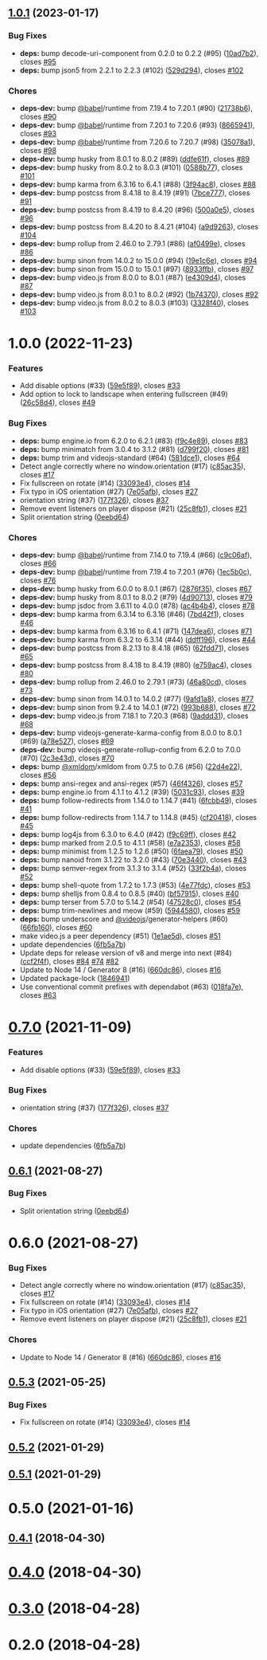<a name="1.0.1"></a>
## [1.0.1](https://github.com/mister-ben/videojs-mobile-ui/compare/v1.0.0...v1.0.1) (2023-01-17)

### Bug Fixes

* **deps:** bump decode-uri-component from 0.2.0 to 0.2.2 (#95) ([10ad7b2](https://github.com/mister-ben/videojs-mobile-ui/commit/10ad7b2)), closes [#95](https://github.com/mister-ben/videojs-mobile-ui/issues/95)
* **deps:** bump json5 from 2.2.1 to 2.2.3 (#102) ([529d294](https://github.com/mister-ben/videojs-mobile-ui/commit/529d294)), closes [#102](https://github.com/mister-ben/videojs-mobile-ui/issues/102)

### Chores

* **deps-dev:** bump [@babel](https://github.com/babel)/runtime from 7.19.4 to 7.20.1 (#90) ([21738b6](https://github.com/mister-ben/videojs-mobile-ui/commit/21738b6)), closes [#90](https://github.com/mister-ben/videojs-mobile-ui/issues/90)
* **deps-dev:** bump [@babel](https://github.com/babel)/runtime from 7.20.1 to 7.20.6 (#93) ([8665941](https://github.com/mister-ben/videojs-mobile-ui/commit/8665941)), closes [#93](https://github.com/mister-ben/videojs-mobile-ui/issues/93)
* **deps-dev:** bump [@babel](https://github.com/babel)/runtime from 7.20.6 to 7.20.7 (#98) ([35078a1](https://github.com/mister-ben/videojs-mobile-ui/commit/35078a1)), closes [#98](https://github.com/mister-ben/videojs-mobile-ui/issues/98)
* **deps-dev:** bump husky from 8.0.1 to 8.0.2 (#89) ([ddfe61f](https://github.com/mister-ben/videojs-mobile-ui/commit/ddfe61f)), closes [#89](https://github.com/mister-ben/videojs-mobile-ui/issues/89)
* **deps-dev:** bump husky from 8.0.2 to 8.0.3 (#101) ([0588b77](https://github.com/mister-ben/videojs-mobile-ui/commit/0588b77)), closes [#101](https://github.com/mister-ben/videojs-mobile-ui/issues/101)
* **deps-dev:** bump karma from 6.3.16 to 6.4.1 (#88) ([3f94ac8](https://github.com/mister-ben/videojs-mobile-ui/commit/3f94ac8)), closes [#88](https://github.com/mister-ben/videojs-mobile-ui/issues/88)
* **deps-dev:** bump postcss from 8.4.18 to 8.4.19 (#91) ([7bce777](https://github.com/mister-ben/videojs-mobile-ui/commit/7bce777)), closes [#91](https://github.com/mister-ben/videojs-mobile-ui/issues/91)
* **deps-dev:** bump postcss from 8.4.19 to 8.4.20 (#96) ([500a0e5](https://github.com/mister-ben/videojs-mobile-ui/commit/500a0e5)), closes [#96](https://github.com/mister-ben/videojs-mobile-ui/issues/96)
* **deps-dev:** bump postcss from 8.4.20 to 8.4.21 (#104) ([a9d9263](https://github.com/mister-ben/videojs-mobile-ui/commit/a9d9263)), closes [#104](https://github.com/mister-ben/videojs-mobile-ui/issues/104)
* **deps-dev:** bump rollup from 2.46.0 to 2.79.1 (#86) ([af0499e](https://github.com/mister-ben/videojs-mobile-ui/commit/af0499e)), closes [#86](https://github.com/mister-ben/videojs-mobile-ui/issues/86)
* **deps-dev:** bump sinon from 14.0.2 to 15.0.0 (#94) ([19e1c6e](https://github.com/mister-ben/videojs-mobile-ui/commit/19e1c6e)), closes [#94](https://github.com/mister-ben/videojs-mobile-ui/issues/94)
* **deps-dev:** bump sinon from 15.0.0 to 15.0.1 (#97) ([8933ffb](https://github.com/mister-ben/videojs-mobile-ui/commit/8933ffb)), closes [#97](https://github.com/mister-ben/videojs-mobile-ui/issues/97)
* **deps-dev:** bump video.js from 8.0.0 to 8.0.1 (#87) ([e4309d4](https://github.com/mister-ben/videojs-mobile-ui/commit/e4309d4)), closes [#87](https://github.com/mister-ben/videojs-mobile-ui/issues/87)
* **deps-dev:** bump video.js from 8.0.1 to 8.0.2 (#92) ([1b74370](https://github.com/mister-ben/videojs-mobile-ui/commit/1b74370)), closes [#92](https://github.com/mister-ben/videojs-mobile-ui/issues/92)
* **deps-dev:** bump video.js from 8.0.2 to 8.0.3 (#103) ([3328f40](https://github.com/mister-ben/videojs-mobile-ui/commit/3328f40)), closes [#103](https://github.com/mister-ben/videojs-mobile-ui/issues/103)

<a name="1.0.0"></a>
# 1.0.0 (2022-11-23)

### Features

* Add disable options (#33) ([59e5f89](https://github.com/mister-ben/videojs-mobile-ui/commit/59e5f89)), closes [#33](https://github.com/mister-ben/videojs-mobile-ui/issues/33)
* Add option to lock to landscape when entering fullscreen (#49) ([26c58d4](https://github.com/mister-ben/videojs-mobile-ui/commit/26c58d4)), closes [#49](https://github.com/mister-ben/videojs-mobile-ui/issues/49)

### Bug Fixes

* **deps:** bump engine.io from 6.2.0 to 6.2.1 (#83) ([f9c4e89](https://github.com/mister-ben/videojs-mobile-ui/commit/f9c4e89)), closes [#83](https://github.com/mister-ben/videojs-mobile-ui/issues/83)
* **deps:** bump minimatch from 3.0.4 to 3.1.2 (#81) ([d799f20](https://github.com/mister-ben/videojs-mobile-ui/commit/d799f20)), closes [#81](https://github.com/mister-ben/videojs-mobile-ui/issues/81)
* **deps:** bump trim and videojs-standard (#64) ([581dce1](https://github.com/mister-ben/videojs-mobile-ui/commit/581dce1)), closes [#64](https://github.com/mister-ben/videojs-mobile-ui/issues/64)
* Detect angle correctly where no window.orientation (#17) ([c85ac35](https://github.com/mister-ben/videojs-mobile-ui/commit/c85ac35)), closes [#17](https://github.com/mister-ben/videojs-mobile-ui/issues/17)
* Fix fullscreen on rotate (#14) ([33093e4](https://github.com/mister-ben/videojs-mobile-ui/commit/33093e4)), closes [#14](https://github.com/mister-ben/videojs-mobile-ui/issues/14)
* Fix typo in iOS orientation (#27) ([7e05afb](https://github.com/mister-ben/videojs-mobile-ui/commit/7e05afb)), closes [#27](https://github.com/mister-ben/videojs-mobile-ui/issues/27)
* orientation string (#37) ([177f326](https://github.com/mister-ben/videojs-mobile-ui/commit/177f326)), closes [#37](https://github.com/mister-ben/videojs-mobile-ui/issues/37)
* Remove event listeners on player dispose (#21) ([25c8fb1](https://github.com/mister-ben/videojs-mobile-ui/commit/25c8fb1)), closes [#21](https://github.com/mister-ben/videojs-mobile-ui/issues/21)
* Split orientation string ([0eebd64](https://github.com/mister-ben/videojs-mobile-ui/commit/0eebd64))

### Chores

* **deps-dev:** bump [@babel](https://github.com/babel)/runtime from 7.14.0 to 7.19.4 (#66) ([c9c06af](https://github.com/mister-ben/videojs-mobile-ui/commit/c9c06af)), closes [#66](https://github.com/mister-ben/videojs-mobile-ui/issues/66)
* **deps-dev:** bump [@babel](https://github.com/babel)/runtime from 7.19.4 to 7.20.1 (#76) ([1ec5b0c](https://github.com/mister-ben/videojs-mobile-ui/commit/1ec5b0c)), closes [#76](https://github.com/mister-ben/videojs-mobile-ui/issues/76)
* **deps-dev:** bump husky from 6.0.0 to 8.0.1 (#67) ([2876f35](https://github.com/mister-ben/videojs-mobile-ui/commit/2876f35)), closes [#67](https://github.com/mister-ben/videojs-mobile-ui/issues/67)
* **deps-dev:** bump husky from 8.0.1 to 8.0.2 (#79) ([4d90713](https://github.com/mister-ben/videojs-mobile-ui/commit/4d90713)), closes [#79](https://github.com/mister-ben/videojs-mobile-ui/issues/79)
* **deps-dev:** bump jsdoc from 3.6.11 to 4.0.0 (#78) ([ac4b4b4](https://github.com/mister-ben/videojs-mobile-ui/commit/ac4b4b4)), closes [#78](https://github.com/mister-ben/videojs-mobile-ui/issues/78)
* **deps-dev:** bump karma from 6.3.14 to 6.3.16 (#46) ([7bd42f1](https://github.com/mister-ben/videojs-mobile-ui/commit/7bd42f1)), closes [#46](https://github.com/mister-ben/videojs-mobile-ui/issues/46)
* **deps-dev:** bump karma from 6.3.16 to 6.4.1 (#71) ([147dea6](https://github.com/mister-ben/videojs-mobile-ui/commit/147dea6)), closes [#71](https://github.com/mister-ben/videojs-mobile-ui/issues/71)
* **deps-dev:** bump karma from 6.3.2 to 6.3.14 (#44) ([ddff196](https://github.com/mister-ben/videojs-mobile-ui/commit/ddff196)), closes [#44](https://github.com/mister-ben/videojs-mobile-ui/issues/44)
* **deps-dev:** bump postcss from 8.2.13 to 8.4.18 (#65) ([62fdd71](https://github.com/mister-ben/videojs-mobile-ui/commit/62fdd71)), closes [#65](https://github.com/mister-ben/videojs-mobile-ui/issues/65)
* **deps-dev:** bump postcss from 8.4.18 to 8.4.19 (#80) ([e759ac4](https://github.com/mister-ben/videojs-mobile-ui/commit/e759ac4)), closes [#80](https://github.com/mister-ben/videojs-mobile-ui/issues/80)
* **deps-dev:** bump rollup from 2.46.0 to 2.79.1 (#73) ([46a80cd](https://github.com/mister-ben/videojs-mobile-ui/commit/46a80cd)), closes [#73](https://github.com/mister-ben/videojs-mobile-ui/issues/73)
* **deps-dev:** bump sinon from 14.0.1 to 14.0.2 (#77) ([9afd1a8](https://github.com/mister-ben/videojs-mobile-ui/commit/9afd1a8)), closes [#77](https://github.com/mister-ben/videojs-mobile-ui/issues/77)
* **deps-dev:** bump sinon from 9.2.4 to 14.0.1 (#72) ([993b688](https://github.com/mister-ben/videojs-mobile-ui/commit/993b688)), closes [#72](https://github.com/mister-ben/videojs-mobile-ui/issues/72)
* **deps-dev:** bump video.js from 7.18.1 to 7.20.3 (#68) ([9addd31](https://github.com/mister-ben/videojs-mobile-ui/commit/9addd31)), closes [#68](https://github.com/mister-ben/videojs-mobile-ui/issues/68)
* **deps-dev:** bump videojs-generate-karma-config from 8.0.0 to 8.0.1 (#69) ([a78e527](https://github.com/mister-ben/videojs-mobile-ui/commit/a78e527)), closes [#69](https://github.com/mister-ben/videojs-mobile-ui/issues/69)
* **deps-dev:** bump videojs-generate-rollup-config from 6.2.0 to 7.0.0 (#70) ([2c3e43d](https://github.com/mister-ben/videojs-mobile-ui/commit/2c3e43d)), closes [#70](https://github.com/mister-ben/videojs-mobile-ui/issues/70)
* **deps:** bump [@xmldom](https://github.com/xmldom)/xmldom from 0.7.5 to 0.7.6 (#56) ([22d4e22](https://github.com/mister-ben/videojs-mobile-ui/commit/22d4e22)), closes [#56](https://github.com/mister-ben/videojs-mobile-ui/issues/56)
* **deps:** bump ansi-regex and ansi-regex (#57) ([46f4326](https://github.com/mister-ben/videojs-mobile-ui/commit/46f4326)), closes [#57](https://github.com/mister-ben/videojs-mobile-ui/issues/57)
* **deps:** bump engine.io from 4.1.1 to 4.1.2 (#39) ([5031c93](https://github.com/mister-ben/videojs-mobile-ui/commit/5031c93)), closes [#39](https://github.com/mister-ben/videojs-mobile-ui/issues/39)
* **deps:** bump follow-redirects from 1.14.0 to 1.14.7 (#41) ([6fcbb49](https://github.com/mister-ben/videojs-mobile-ui/commit/6fcbb49)), closes [#41](https://github.com/mister-ben/videojs-mobile-ui/issues/41)
* **deps:** bump follow-redirects from 1.14.7 to 1.14.8 (#45) ([cf20418](https://github.com/mister-ben/videojs-mobile-ui/commit/cf20418)), closes [#45](https://github.com/mister-ben/videojs-mobile-ui/issues/45)
* **deps:** bump log4js from 6.3.0 to 6.4.0 (#42) ([f9c69ff](https://github.com/mister-ben/videojs-mobile-ui/commit/f9c69ff)), closes [#42](https://github.com/mister-ben/videojs-mobile-ui/issues/42)
* **deps:** bump marked from 2.0.5 to 4.1.1 (#58) ([e7a2353](https://github.com/mister-ben/videojs-mobile-ui/commit/e7a2353)), closes [#58](https://github.com/mister-ben/videojs-mobile-ui/issues/58)
* **deps:** bump minimist from 1.2.5 to 1.2.6 (#50) ([6faea79](https://github.com/mister-ben/videojs-mobile-ui/commit/6faea79)), closes [#50](https://github.com/mister-ben/videojs-mobile-ui/issues/50)
* **deps:** bump nanoid from 3.1.22 to 3.2.0 (#43) ([70e3440](https://github.com/mister-ben/videojs-mobile-ui/commit/70e3440)), closes [#43](https://github.com/mister-ben/videojs-mobile-ui/issues/43)
* **deps:** bump semver-regex from 3.1.3 to 3.1.4 (#52) ([33f2b4a](https://github.com/mister-ben/videojs-mobile-ui/commit/33f2b4a)), closes [#52](https://github.com/mister-ben/videojs-mobile-ui/issues/52)
* **deps:** bump shell-quote from 1.7.2 to 1.7.3 (#53) ([4e77fdc](https://github.com/mister-ben/videojs-mobile-ui/commit/4e77fdc)), closes [#53](https://github.com/mister-ben/videojs-mobile-ui/issues/53)
* **deps:** bump shelljs from 0.8.4 to 0.8.5 (#40) ([bf57915](https://github.com/mister-ben/videojs-mobile-ui/commit/bf57915)), closes [#40](https://github.com/mister-ben/videojs-mobile-ui/issues/40)
* **deps:** bump terser from 5.7.0 to 5.14.2 (#54) ([47528c0](https://github.com/mister-ben/videojs-mobile-ui/commit/47528c0)), closes [#54](https://github.com/mister-ben/videojs-mobile-ui/issues/54)
* **deps:** bump trim-newlines and meow (#59) ([5944580](https://github.com/mister-ben/videojs-mobile-ui/commit/5944580)), closes [#59](https://github.com/mister-ben/videojs-mobile-ui/issues/59)
* **deps:** bump underscore and [@videojs](https://github.com/videojs)/generator-helpers (#60) ([66fb160](https://github.com/mister-ben/videojs-mobile-ui/commit/66fb160)), closes [#60](https://github.com/mister-ben/videojs-mobile-ui/issues/60)
* make video.js a peer dependency (#51) ([1e1ae5d](https://github.com/mister-ben/videojs-mobile-ui/commit/1e1ae5d)), closes [#51](https://github.com/mister-ben/videojs-mobile-ui/issues/51)
* update dependencies ([6fb5a7b](https://github.com/mister-ben/videojs-mobile-ui/commit/6fb5a7b))
* Update deps for release version of v8 and merge into next (#84) ([ccf2f4f](https://github.com/mister-ben/videojs-mobile-ui/commit/ccf2f4f)), closes [#84](https://github.com/mister-ben/videojs-mobile-ui/issues/84) [#74](https://github.com/mister-ben/videojs-mobile-ui/issues/74) [#82](https://github.com/mister-ben/videojs-mobile-ui/issues/82)
* Update to Node 14 / Generator 8 (#16) ([660dc86](https://github.com/mister-ben/videojs-mobile-ui/commit/660dc86)), closes [#16](https://github.com/mister-ben/videojs-mobile-ui/issues/16)
* Updated package-lock ([1846941](https://github.com/mister-ben/videojs-mobile-ui/commit/1846941))
* Use conventional commit prefixes with dependabot (#63) ([018fa7e](https://github.com/mister-ben/videojs-mobile-ui/commit/018fa7e)), closes [#63](https://github.com/mister-ben/videojs-mobile-ui/issues/63)

<a name="0.7.0"></a>
# [0.7.0](https://github.com/mister-ben/videojs-mobile-ui/compare/v0.6.1...v0.7.0) (2021-11-09)

### Features

* Add disable options (#33) ([59e5f89](https://github.com/mister-ben/videojs-mobile-ui/commit/59e5f89)), closes [#33](https://github.com/mister-ben/videojs-mobile-ui/issues/33)

### Bug Fixes

* orientation string (#37) ([177f326](https://github.com/mister-ben/videojs-mobile-ui/commit/177f326)), closes [#37](https://github.com/mister-ben/videojs-mobile-ui/issues/37)

### Chores

* update dependencies ([6fb5a7b](https://github.com/mister-ben/videojs-mobile-ui/commit/6fb5a7b))

<a name="0.6.1"></a>
## [0.6.1](https://github.com/mister-ben/videojs-mobile-ui/compare/v0.6.0...v0.6.1) (2021-08-27)

### Bug Fixes

* Split orientation string ([0eebd64](https://github.com/mister-ben/videojs-mobile-ui/commit/0eebd64))

<a name="0.6.0"></a>
# 0.6.0 (2021-08-27)

### Bug Fixes

* Detect angle correctly where no window.orientation (#17) ([c85ac35](https://github.com/mister-ben/videojs-mobile-ui/commit/c85ac35)), closes [#17](https://github.com/mister-ben/videojs-mobile-ui/issues/17)
* Fix fullscreen on rotate (#14) ([33093e4](https://github.com/mister-ben/videojs-mobile-ui/commit/33093e4)), closes [#14](https://github.com/mister-ben/videojs-mobile-ui/issues/14)
* Fix typo in iOS orientation (#27) ([7e05afb](https://github.com/mister-ben/videojs-mobile-ui/commit/7e05afb)), closes [#27](https://github.com/mister-ben/videojs-mobile-ui/issues/27)
* Remove event listeners on player dispose (#21) ([25c8fb1](https://github.com/mister-ben/videojs-mobile-ui/commit/25c8fb1)), closes [#21](https://github.com/mister-ben/videojs-mobile-ui/issues/21)

### Chores

* Update to Node 14 / Generator 8 (#16) ([660dc86](https://github.com/mister-ben/videojs-mobile-ui/commit/660dc86)), closes [#16](https://github.com/mister-ben/videojs-mobile-ui/issues/16)

<a name="0.5.3"></a>
## [0.5.3](https://github.com/mister-ben/videojs-mobile-ui/compare/v0.5.2...v0.5.3) (2021-05-25)

### Bug Fixes

* Fix fullscreen on rotate (#14) ([33093e4](https://github.com/mister-ben/videojs-mobile-ui/commit/33093e4)), closes [#14](https://github.com/mister-ben/videojs-mobile-ui/issues/14)

<a name="0.5.2"></a>
## [0.5.2](https://github.com/mister-ben/videojs-mobile-ui/compare/v0.5.1...v0.5.2) (2021-01-29)

<a name="0.5.1"></a>
## [0.5.1](https://github.com/mister-ben/videojs-mobile-ui/compare/v0.5.0...v0.5.1) (2021-01-29)

<a name="0.5.0"></a>
# 0.5.0 (2021-01-16)

<a name="0.4.1"></a>
## [0.4.1](https://github.com/mister-ben/videojs-mobile-ui/compare/v0.4.0...v0.4.1) (2018-04-30)

<a name="0.4.0"></a>
# [0.4.0](https://github.com/mister-ben/videojs-mobile-ui/compare/v0.3.0...v0.4.0) (2018-04-30)

<a name="0.3.0"></a>
# [0.3.0](https://github.com/mister-ben/videojs-mobile-ui/compare/v0.2.0...v0.3.0) (2018-04-28)

<a name="0.2.0"></a>
# 0.2.0 (2018-04-28)

